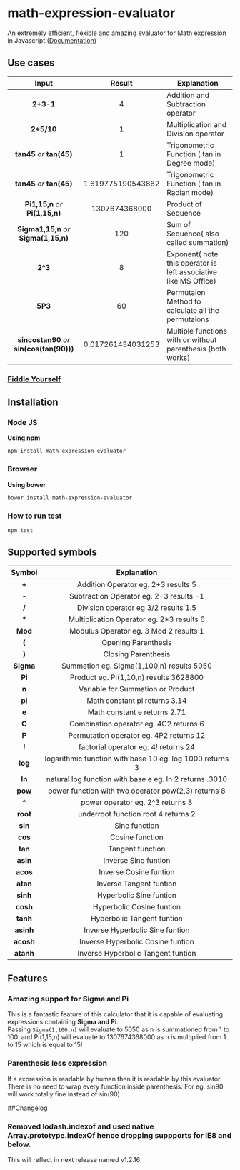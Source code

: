# math-expression-evaluator

An extremely efficient, flexible and amazing evaluator for Math expression in Javascript.([Documentation](http://redhivesoftware.github.io/math-expression-evaluator/))

## Use cases

|                   Input                    |      Result       | Explanation                                                      |
| :----------------------------------------: | :---------------: | ---------------------------------------------------------------- |
|                 **2+3-1**                  |         4         | Addition and Subtraction operator                                |
|                **2\*5/10**                 |         1         | Multiplication and Division operator                             |
|         **tan45** _or_ **tan(45)**         |         1         | Trigonometric Function ( tan in Degree mode)                     |
|         **tan45** _or_ **tan(45)**         | 1.619775190543862 | Trigonometric Function ( tan in Radian mode)                     |
|      **Pi1,15,n** _or_ **Pi(1,15,n)**      |   1307674368000   | Product of Sequence                                              |
|   **Sigma1,15,n** _or_ **Sigma(1,15,n)**   |        120        | Sum of Sequence( also called summation)                          |
|                  **2^3**                   |         8         | Exponent( note this operator is left associative like MS Office) |
|                  **5P3**                   |        60         | Permutaion Method to calculate all the permutaions               |
| **sincostan90** _or_ **sin(cos(tan(90)))** | 0.017261434031253 | Multiple functions with or without parenthesis (both works)      |

### [Fiddle Yourself](http://jsbin.com/fuyowu/1/edit?html,output)

## Installation

### Node JS

**Using npm**

    npm install math-expression-evaluator

### Browser

**Using bower**

    bower install math-expression-evaluator

### How to run test

    npm test

## Supported symbols

|  Symbol   |                       Explanation                        |
| :-------: | :------------------------------------------------------: |
|   **+**   |           Addition Operator eg. 2+3 results 5            |
|   **-**   |         Subtraction Operator eg. 2-3 results -1          |
|   **/**   |           Division operator eg 3/2 results 1.5           |
|  **\***   |        Multiplication Operator eg. 2\*3 results 6        |
|  **Mod**  |          Modulus Operator eg. 3 Mod 2 results 1          |
|   **(**   |                   Opening Parenthesis                    |
|   **)**   |                   Closing Parenthesis                    |
| **Sigma** |        Summation eg. Sigma(1,100,n) results 5050         |
|  **Pi**   |          Product eg. Pi(1,10,n) results 3628800          |
|   **n**   |            Variable for Summation or Product             |
|  **pi**   |              Math constant pi returns 3.14               |
|   **e**   |               Math constant e returns 2.71               |
|   **C**   |          Combination operator eg. 4C2 returns 6          |
|   **P**   |         Permutation operator eg. 4P2 returns 12          |
|   **!**   |           factorial operator eg. 4! returns 24           |
|  **log**  | logarithmic function with base 10 eg. log 1000 returns 3 |
|  **ln**   | natural log function with base e eg. ln 2 returns .3010  |
|  **pow**  |   power function with two operator pow(2,3) returns 8    |
|   **^**   |             power operator eg. 2^3 returns 8             |
| **root**  |           underroot function root 4 returns 2            |
|  **sin**  |                      Sine function                       |
|  **cos**  |                     Cosine function                      |
|  **tan**  |                     Tangent function                     |
| **asin**  |                   Inverse Sine funtion                   |
| **acos**  |                  Inverse Cosine funtion                  |
| **atan**  |                 Inverse Tangent funtion                  |
| **sinh**  |                 Hyperbolic Sine funtion                  |
| **cosh**  |                Hyperbolic Cosine funtion                 |
| **tanh**  |                Hyperbolic Tangent funtion                |
| **asinh** |             Inverse Hyperbolic Sine funtion              |
| **acosh** |            Inverse Hyperbolic Cosine funtion             |
| **atanh** |            Inverse Hyperbolic Tangent funtion            |

## Features

### Amazing support for Sigma and Pi

This is a fantastic feature of this calculator that it is capable of evaluating expressions containing **Sigma and Pi**.  
Passing `Sigma(1,100,n)` will evaluate to 5050 as n is summationed from 1 to 100.
and Pi(1,15,n) will evaluate to 1307674368000 as n is multiplied from 1 to 15 which is equal to 15!

### Parenthesis less expression

If a expression is readable by human then it is readable by this evaluator. There is no need to wrap every function inside parenthesis.
For eg. sin90 will work totally fine instead of sin(90)

##Changelog

### Removed lodash.indexof and used native Array.prototype.indexOf hence dropping suppports for IE8 and below.

This will reflect in next release named v1.2.16
